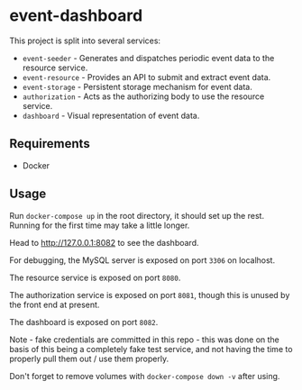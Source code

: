 # event-dashboard

This project is split into several services:

* `event-seeder` - Generates and dispatches periodic event data to the resource service.
* `event-resource` - Provides an API to submit and extract event data.
* `event-storage` - Persistent storage mechanism for event data.
* `authorization` - Acts as the authorizing body to use the resource service.
* `dashboard` - Visual representation of event data.

## Requirements

* Docker

## Usage

Run `docker-compose up` in the root directory, it should set up the rest.
Running for the first time may take a little longer.

Head to http://127.0.0.1:8082 to see the dashboard.

For debugging, the MySQL server is exposed on port `3306` on localhost.

The resource service is exposed on port `8080`.

The authorization service is exposed on port `8081`, though this is unused by the front end at present.

The dashboard is exposed on port `8082`.

Note - fake credentials are committed in this repo - this was done on the basis of this being
a completely fake test service, and not having the time to properly pull them out / use them properly.

Don't forget to remove volumes with `docker-compose down -v` after using.
